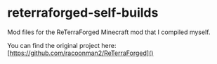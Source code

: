 # reterraforged-self-builds
Mod files for the ReTerraForged Minecraft mod that I compiled myself.

You can find the original project here: [https://github.com/racoonman2/ReTerraForged]()
